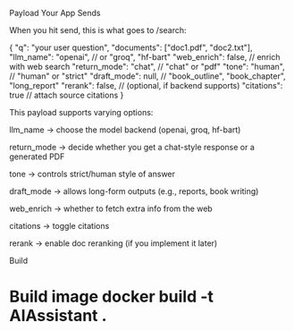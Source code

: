 Payload Your App Sends

When you hit send, this is what goes to /search:

{
  "q": "your user question",
  "documents": ["doc1.pdf", "doc2.txt"],
  "llm_name": "openai",       // or "groq", "hf-bart"
  "web_enrich": false,        // enrich with web search
  "return_mode": "chat",      // "chat" or "pdf"
  "tone": "human",            // "human" or "strict"
  "draft_mode": null,         // "book_outline", "book_chapter", "long_report"
  "rerank": false,            // (optional, if backend supports)
  "citations": true           // attach source citations
}


This payload supports varying options:

llm_name → choose the model backend (openai, groq, hf-bart)

return_mode → decide whether you get a chat-style response or a generated PDF

tone → controls strict/human style of answer

draft_mode → allows long-form outputs (e.g., reports, book writing)

web_enrich → whether to fetch extra info from the web

citations → toggle citations

rerank → enable doc reranking (if you implement it later)





Build
# Build image docker build -t AIAssistant .
